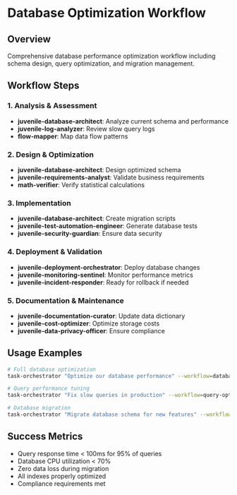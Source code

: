 # Database Optimization Workflow

## Overview
Comprehensive database performance optimization workflow including schema design, query optimization, and migration management.

## Workflow Steps

### 1. Analysis & Assessment
- **juvenile-database-architect**: Analyze current schema and performance
- **juvenile-log-analyzer**: Review slow query logs
- **flow-mapper**: Map data flow patterns

### 2. Design & Optimization
- **juvenile-database-architect**: Design optimized schema
- **juvenile-requirements-analyst**: Validate business requirements
- **math-verifier**: Verify statistical calculations

### 3. Implementation
- **juvenile-database-architect**: Create migration scripts
- **juvenile-test-automation-engineer**: Generate database tests
- **juvenile-security-guardian**: Ensure data security

### 4. Deployment & Validation
- **juvenile-deployment-orchestrator**: Deploy database changes
- **juvenile-monitoring-sentinel**: Monitor performance metrics
- **juvenile-incident-responder**: Ready for rollback if needed

### 5. Documentation & Maintenance
- **juvenile-documentation-curator**: Update data dictionary
- **juvenile-cost-optimizer**: Optimize storage costs
- **juvenile-data-privacy-officer**: Ensure compliance

## Usage Examples

```bash
# Full database optimization
task-orchestrator "Optimize our database performance" --workflow=database-optimization

# Query performance tuning
task-orchestrator "Fix slow queries in production" --workflow=query-optimization

# Database migration
task-orchestrator "Migrate database schema for new features" --workflow=database-migration
```

## Success Metrics
- Query response time < 100ms for 95% of queries
- Database CPU utilization < 70%
- Zero data loss during migration
- All indexes properly optimized
- Compliance requirements met